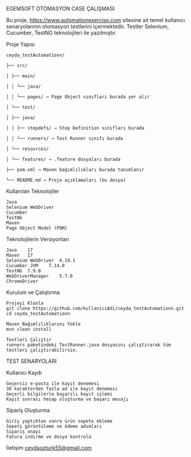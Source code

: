 EGEMSOFT OTOMASYON CASE ÇALIŞMASI

Bu proje, https://www.automationexercise.com sitesine ait temel kullanıcı senaryolarının otomasyon testlerini içermektedir. Testler Selenium, Cucumber, TestNG teknolojileri ile yazılmıştır.

Proje Yapısı

    ceyda_testAutomationn/

    ├── src/

    │ ├── main/

    │ │ └── java/

    │ │ └── pages/ → Page Object sınıfları burada yer alır

    │ └── test/

    │ ├── java/

    │ │ ├── stepdefs/ → Step Definition sınıfları burada

    │ │ └── runners/ → Test Runner sınıfı burada

    │ └── resources/

    │ └── features/ → .feature dosyaları burada

    ├── pom.xml → Maven bağımlılıkları burada tanımlanır

    └── README.md → Proje açıklamaları (bu dosya)


Kullanılan Teknolojiler

    Java
    Selenium WebDriver
    Cucumber
    TestNG
    Maven
    Page Object Model (POM)

Teknolojilerin Versiyonları
    
    Java	17
    Maven	17
    Selenium WebDriver	4.19.1
    Cucumber JVM	7.14.0
    TestNG	7.9.0
    WebDriverManager	5.7.0
    ChromeDriver	

Kurulum ve Çalıştırma

    Projeyi Klonla
    git clone https://github.com/kullaniciAdi/ceyda_testAutomationn.git
    cd ceyda_testAutomationn

    Maven Bağımlılıklarını Yükle
    mvn clean install

    Testleri Çalıştır
    runners paketindeki TestRunner.java dosyasını çalıştırarak tüm testleri çalıştırabilirsin.

 TEST SENARYOLARI
 
 Kullanıcı Kaydı

    Geçersiz e-posta ile kayıt denemesi
    30 karakterden fazla ad ile kayıt denemesi
    Geçerli bilgilerle başarılı kayıt işlemi
    Kayıt sonrası hesap oluşturma ve başarı mesajı

Sipariş Oluşturma

    Giriş yaptıktan sonra ürün sepete ekleme
    Sepeti görüntüleme ve ödeme adımları
    Sipariş onayı
    Fatura indirme ve dosya kontrolü


    
 İletişim
ceydaozturk55@gmail.com
